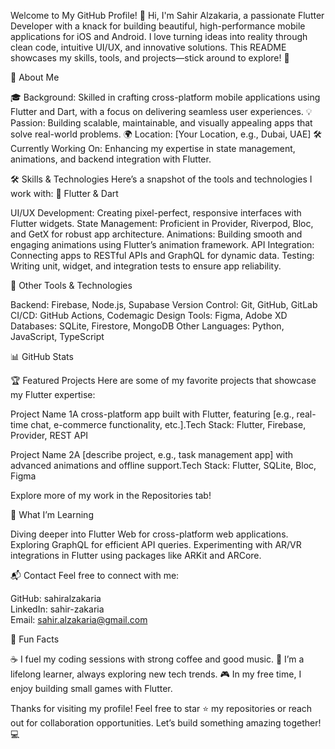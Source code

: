 Welcome to My GitHub Profile! 👋
Hi, I'm Sahir Alzakaria, a passionate Flutter Developer with a knack for building beautiful, high-performance mobile applications for iOS and Android. I love turning ideas into reality through clean code, intuitive UI/UX, and innovative solutions. This README showcases my skills, tools, and projects—stick around to explore! 🚀

🌟 About Me

🎓 Background: Skilled in crafting cross-platform mobile applications using Flutter and Dart, with a focus on delivering seamless user experiences.
💡 Passion: Building scalable, maintainable, and visually appealing apps that solve real-world problems.
🌍 Location: [Your Location, e.g., Dubai, UAE]
🛠 Currently Working On: Enhancing my expertise in state management, animations, and backend integration with Flutter.


🛠 Skills & Technologies
Here’s a snapshot of the tools and technologies I work with:
📱 Flutter & Dart

UI/UX Development: Creating pixel-perfect, responsive interfaces with Flutter widgets.
State Management: Proficient in Provider, Riverpod, Bloc, and GetX for robust app architecture.
Animations: Building smooth and engaging animations using Flutter’s animation framework.
API Integration: Connecting apps to RESTful APIs and GraphQL for dynamic data.
Testing: Writing unit, widget, and integration tests to ensure app reliability.

🔧 Other Tools & Technologies

Backend: Firebase, Node.js, Supabase
Version Control: Git, GitHub, GitLab
CI/CD: GitHub Actions, Codemagic
Design Tools: Figma, Adobe XD
Databases: SQLite, Firestore, MongoDB
Other Languages: Python, JavaScript, TypeScript


📊 GitHub Stats


🏆 Featured Projects
Here are some of my favorite projects that showcase my Flutter expertise:

Project Name 1A cross-platform app built with Flutter, featuring [e.g., real-time chat, e-commerce functionality, etc.].Tech Stack: Flutter, Firebase, Provider, REST API

Project Name 2A [describe project, e.g., task management app] with advanced animations and offline support.Tech Stack: Flutter, SQLite, Bloc, Figma


Explore more of my work in the Repositories tab!

🚀 What I’m Learning

Diving deeper into Flutter Web for cross-platform web applications.
Exploring GraphQL for efficient API queries.
Experimenting with AR/VR integrations in Flutter using packages like ARKit and ARCore.


📬 Contact
Feel free to connect with me:  

 GitHub: sahiralzakaria  
 LinkedIn: sahir-zakaria  
 Email: sahir.alzakaria@gmail.com


🎉 Fun Facts

☕ I fuel my coding sessions with strong coffee and good music.
🌱 I’m a lifelong learner, always exploring new tech trends.
🎮 In my free time, I enjoy building small games with Flutter.

Thanks for visiting my profile! Feel free to star ⭐ my repositories or reach out for collaboration opportunities. Let’s build something amazing together! 💻
